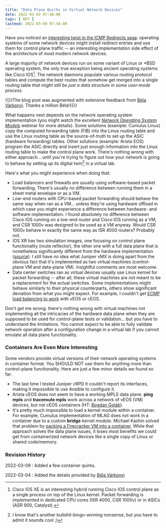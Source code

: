 ```yaml
---
title: "Data Plane Quirks in Virtual Network Devices"
date: 2022-03-03 07:48:00
tags: [ NFV ]
lastmod: 2022-03-09 07:44:00
---
```

Have you noticed an [interesting twist in the ICMP Redirects saga](/2022/02/nexus-icmp-redirects.html): operating systems of some network devices might install redirect entries and use them for control plane traffic -- an interesting implementation side effect of the architecture of most modern network devices.

A large majority of network devices run on some variant of Linux or \*BSD operating system, the only true exception being ancient operating systems like Cisco IOS[^XE]. The network daemons populate various routing protocol tables and compute the best routes that somehow get merged into a single routing table *that might still be just a data structure in some user-mode process*.
<!--more-->
{{<note info>}}The blog post was augmented with extensive feedback from [Béla Várkonyi](https://www.linkedin.com/in/belavarkonyi/). Thanks a million Béla!{{</note>}}

What happens next depends on the network operating system implementation (you might watch the excellent _[Network Operating System Models](https://www.ipspace.net/Network_Operating_System_Models)_ webinar for more details). Some solutions (example: Cumulus Linux) copy the computed forwarding table (FIB) into the Linux routing table and use the Linux routing table as the source-of-truth to set up the ASIC (hardware forwarding) tables. Other solutions (example: Arista EOS) program the ASIC directly and insert just enough information into the Linux routing table to make the control plane work. There's nothing wrong with either approach... until you're trying to figure out how your network is going to behave by setting up its digital twin[^BS] in a virtual lab.

[^XE]: Cisco IOS XE is an interesting hybrid running Cisco IOS control plane as a single process on top of the Linux kernel. Packet forwarding is implemented in dedicated CPU cores (ISR 4000, CSR 1000v) or in ASICs (ASR 900, Catalyst).

[^BS]: I know that's another bullshit-bingo-winning nonsense, but you have to admit it sounds cool ;)

Here's what you might experience when doing that:

* Load balancers and firewalls are usually using software-based packet forwarding. There's usually no difference between running them in a sheet metal envelope or as a VM.
* Low-end routers with CPU-based packet forwarding should behave the same way when ran as a VM... unless they're using hardware offload in which case you might experience a difference between hardware- and software implementation. I found absolutely no difference between Cisco IOS running on a low-end router and Cisco IOS running as a VM, and CSR 1000v was designed to be used as a VM anyway. Would CSR 1000v behave in exactly the same way as ISR 4000 routers? Probably not.
* IOS XR has two simulation images, one focusing on control plane functionality (route reflector), the other one with a full data plane that is nonetheless significantly different from the hardware implementation ([source](#1073)). I still have no idea what Juniper vMX is doing apart from the obvious fact that it's implemented as two virtual machines (control-plane VM and data-plane VM). Insightful comments are most welcome.
* Data center switches ran as virtual devices usually use Linux kernel for packet forwarding -- after all, these virtual machines are not meant to be a replacement for the actual switches. Some implementations might behave similarly to their physical counterparts, others show significant deviation from what you might expect. For example, I couldn't get [ECMP load balancing to work](/2021/11/anycast-mpls.html) with vEOS or cEOS.

Don't get me wrong: there's nothing wrong with virtual machines not implementing all the intricacies of the hardware data plane when they are supposed to be used for control-plane tests or validation... but you have to understand the limitations. You cannot expect to be able to fully validate network operation after a configuration change in a virtual lab if you cannot emulate all data plane functionality.

### Containers Are Even More Interesting

Some vendors provide virtual versions of their network operating systems in container format. You SHOULD NOT use them for anything more than control-plane functionality. Here are just a few minor details we found so far:

* The last time I tested Juniper cRPD it couldn't report its interfaces, making it impossible to use Ansible to configure it.
* Arista cEOS does not seem to have a working MPLS data plane. **ping mpls** and **traceroute mpls** work across a network of vEOS (VM) devices, but not cEOS containers (HT: [Bogdan Golab](https://www.linkedin.com/in/bogdan-golab-258558/)).
* It's pretty much impossible to load a kernel module within a container. For example, Cumulus implementation of MLAG does not work in a container due to a custom **bridge** kernel module. Michael Kashin solved that problem by [packing a Firecracker VM into a container](https://networkop.co.uk/post/2021-05-cumulus-ignite/). While that approach solves the data plane issues, it loses most benefits we could get from containerized network devices like a single copy of Linux or shared code/memory.

### Revision History

2022-03-09
: Added a few container quirks.

2022-03-04
: Added the details provided by [Béla Várkonyi](https://www.linkedin.com/in/belavarkonyi/)
